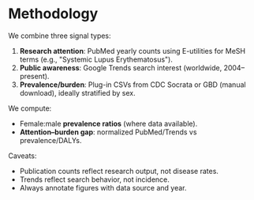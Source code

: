 # Methodology

We combine three signal types:

1. **Research attention**: PubMed yearly counts using E-utilities for MeSH terms (e.g., "Systemic Lupus Erythematosus").
2. **Public awareness**: Google Trends search interest (worldwide, 2004–present).
3. **Prevalence/burden**: Plug-in CSVs from CDC Socrata or GBD (manual download), ideally stratified by sex.

We compute:

- Female:male **prevalence ratios** (where data available).
- **Attention–burden gap**: normalized PubMed/Trends vs prevalence/DALYs.

Caveats:

- Publication counts reflect research output, not disease rates.
- Trends reflect search behavior, not incidence.
- Always annotate figures with data source and year.
